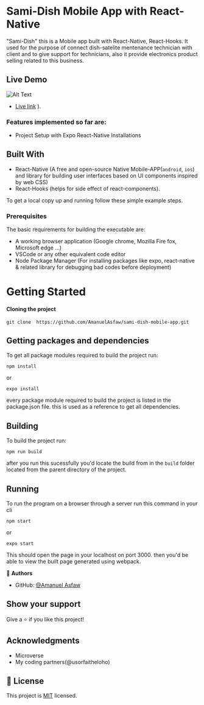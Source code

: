 # Sami-Dish Mobile App with React-Native


"Sami-Dish" this is a Mobile app built with React-Native, React-Hooks. It used for the purpose of connect dish-satelite mentenance technician with client and to give support for technicians, also it provide electronics product selling related to this business.     


## Live Demo
![Alt Text](/sample-data/demo.gif)
- [Live link](samidish.info)
).

### Features implemented so far are:

- Project Setup with Expo React-Native Installations

## Built With

- React-Native (A free and open-source Native Mobile-APP(`android`, `ios`) and library for building user interfaces based on UI components inspired by web CSS)
- React-Hooks (helps for side effect of react-components).

To get a local copy up and running follow these simple example steps.

### Prerequisites

The basic requirements for building the executable are:

- A working browser application (Google chrome, Mozilla Fire fox, Microsoft edge ...)
- VSCode or any other equivalent code editor
- Node Package Manager (For installing packages like expo, react-native & related library for debugging bad codes before deployment)

# Getting Started

#### Cloning the project

```
git clone  https://github.com/AmanuelAsfaw/sami-dish-mobile-app.git
```

## Getting packages and dependencies

To get all package modules required to build the project run:

```
npm install
```
or
```
expo install
```

every package module required to build the project is listed in the package.json file. this is used as a reference to get all dependencies.

## Building

To build the project run:

```
npm run build
```

after you run this sucessfully you'd locate the build from in the `build` folder located from the parent directory of the project.

## Running

To run the program on a browser through a server run this command in your cli

```
npm start
```
or 
```
expo start
```

This should open the page in your localhost on port 3000. then you'd be able to view the built page generated using webpack.

👤 **Authors**


- GitHub: [@Amanuel Asfaw](https://github.com/AmanuelAsfaw)
## Show your support

Give a ⭐️ if you like this project!

## Acknowledgments

- Microverse
- My coding partners(@usorfaitheloho)

## 📝 License

This project is [MIT](./MIT.md) licensed.
